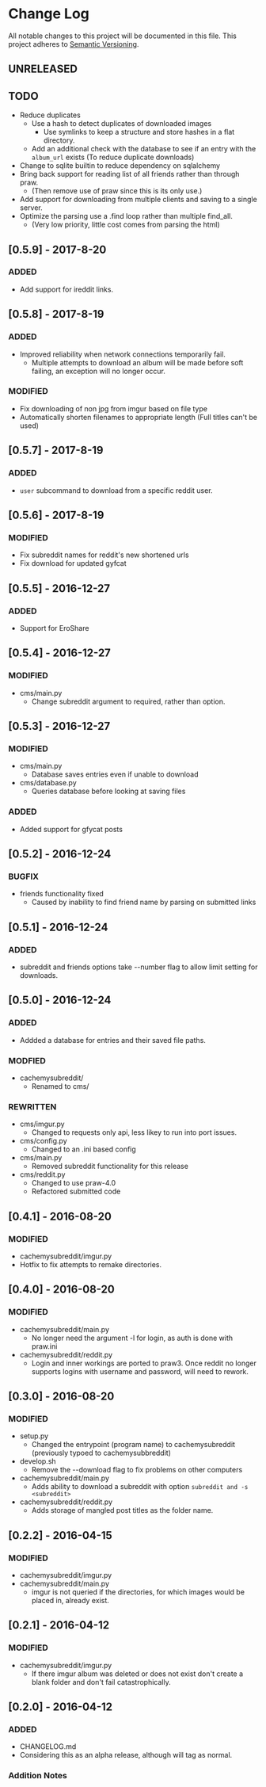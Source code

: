 # Change Log
All notable changes to this project will be documented in this file.
This project adheres to [Semantic Versioning](http://semver.org/).

## UNRELEASED
## TODO
- Reduce duplicates
    - Use a hash to detect duplicates of downloaded images
        - Use symlinks to keep a structure and store hashes in a flat directory.
    - Add an additional check with the database to see if an entry with the `album_url` exists (To reduce duplicate downloads)
- Change to sqlite builtin to reduce dependency on sqlalchemy
- Bring back support for reading list of all friends rather than through praw.
    - (Then remove use of praw since this is its only use.)
- Add support for downloading from multiple clients and saving to a single server.
- Optimize the parsing use a .find loop rather than multiple find\_all.
  - (Very low priority, little cost comes from parsing the html)

## [0.5.9] - 2017-8-20
### ADDED
- Add support for ireddit links.

## [0.5.8] - 2017-8-19
### ADDED
- Improved reliability when network connections temporarily fail.
  - Multiple attempts to download an album will be made before soft failing, an exception will no longer occur.
### MODIFIED
- Fix downloading of non jpg from imgur based on file type
- Automatically shorten filenames to appropriate length (Full titles can't be used)

## [0.5.7] - 2017-8-19
### ADDED
- `user` subcommand to download from a specific reddit user.

## [0.5.6] - 2017-8-19
### MODIFIED
- Fix subreddit names for reddit's new shortened urls
- Fix download for updated gyfcat

## [0.5.5] - 2016-12-27
### ADDED
- Support for EroShare

## [0.5.4] - 2016-12-27
### MODIFIED
- cms/main.py
  - Change subreddit argument to required, rather than option.

## [0.5.3] - 2016-12-27
### MODIFIED
- cms/main.py
  - Database saves entries even if unable to download
- cms/database.py
  - Queries database before looking at saving files

### ADDED
- Added support for gfycat posts

## [0.5.2] - 2016-12-24
### BUGFIX
- friends functionality fixed
  - Caused by inability to find friend name by parsing on submitted links

## [0.5.1] - 2016-12-24
### ADDED
- subreddit and friends options take --number flag to allow limit setting for downloads.

## [0.5.0] - 2016-12-24
### ADDED
- Addded a database for entries and their saved file paths.

### MODFIED
- cachemysubreddit/
  - Renamed to cms/

### REWRITTEN
- cms/imgur.py
  - Changed to requests only api, less likey to run into port issues.
- cms/config.py
  - Changed to an .ini based config
- cms/main.py
  - Removed subreddit functionality for this release
- cms/reddit.py
  - Changed to use praw-4.0 
  - Refactored submitted code

## [0.4.1] - 2016-08-20
### MODIFIED
- cachemysubreddit/imgur.py
 - Hotfix to fix attempts to remake directories.

## [0.4.0] - 2016-08-20
### MODIFIED
- cachemysubreddit/main.py
  - No longer need the argument -l for login, as auth is done with praw.ini
- cachemysubreddit/reddit.py
  - Login and inner workings are ported to praw3. Once reddit no longer supports logins with username and password, will need to rework.

## [0.3.0] - 2016-08-20
### MODIFIED
- setup.py 
  - Changed the entrypoint (program name) to cachemysubreddit (previously typoed to cachemysubbreddit)
- develop.sh
  - Remove the --download flag to fix problems on other computers
- cachemysubreddit/main.py
  - Adds ability to download a subreddit with option `subreddit and -s <subreddit>`
- cachemysubreddit/reddit.py
  - Adds storage of mangled post titles as the folder name.

## [0.2.2] - 2016-04-15
### MODIFIED
- cachemysubreddit/imgur.py
- cachemysubreddit/main.py
  - imgur is not queried if the directories, for which images would be placed in, already exist.


## [0.2.1] - 2016-04-12
### MODIFIED
- cachemysubreddit/imgur.py
  - If there imgur album was deleted or does not exist don't create a blank folder and don't fail catastrophically.

## [0.2.0] - 2016-04-12
### ADDED
- CHANGELOG.md
- Considering this as an alpha release, although will tag as normal.

### Addition Notes
